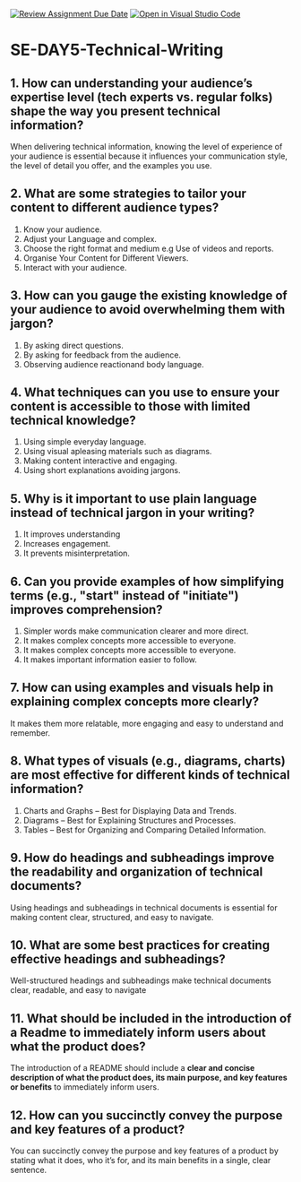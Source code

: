 [![Review Assignment Due Date](https://classroom.github.com/assets/deadline-readme-button-22041afd0340ce965d47ae6ef1cefeee28c7c493a6346c4f15d667ab976d596c.svg)](https://classroom.github.com/a/zsAR-pyY)
[![Open in Visual Studio Code](https://classroom.github.com/assets/open-in-vscode-2e0aaae1b6195c2367325f4f02e2d04e9abb55f0b24a779b69b11b9e10269abc.svg)](https://classroom.github.com/online_ide?assignment_repo_id=18903722&assignment_repo_type=AssignmentRepo)
# SE-DAY5-Technical-Writing
## 1. How can understanding your audience’s expertise level (tech experts vs. regular folks) shape the way you present technical information?
When delivering technical information, knowing the level of experience of your audience is essential because it influences your communication style, the level of detail you offer, and the examples you use.

## 2. What are some strategies to tailor your content to different audience types?
1. Know your audience.
2. Adjust your Language and complex.
3. Choose the right format and medium e.g Use of videos and reports.
4. Organise Your Content for Different Viewers.
5. Interact with your audience.
   
## 3. How can you gauge the existing knowledge of your audience to avoid overwhelming them with jargon?
1. By asking direct questions.
2. By asking for feedback from the audience.
3. Observing audience reactionand body language.

## 4. What techniques can you use to ensure your content is accessible to those with limited technical knowledge?
 1. Using simple everyday language.
 2. Using visual apleasing materials such as diagrams.
 3. Making content interactive and engaging.
 4. Using short explanations avoiding jargons.
    
## 5. Why is it important to use plain language instead of technical jargon in your writing?
1. It improves understanding
2. Increases engagement.
3. It prevents misinterpretation.

## 6. Can you provide examples of how simplifying terms (e.g., "start" instead of "initiate") improves comprehension?
1. Simpler words make communication clearer and more direct.
2. It  makes complex concepts more accessible to everyone.
3. It  makes complex concepts more accessible to everyone.
4. It makes important information easier to follow.

## 7. How can using examples and visuals help in explaining complex concepts more clearly?
It makes them more relatable, more engaging and easy to understand and remember.

## 8. What types of visuals (e.g., diagrams, charts) are most effective for different kinds of technical information?
1. Charts and Graphs – Best for Displaying Data and Trends.
2. Diagrams – Best for Explaining Structures and Processes.
3. Tables – Best for Organizing and Comparing Detailed Information.

## 9. How do headings and subheadings improve the readability and organization of technical documents?
Using headings and subheadings in technical documents is essential for making content clear, structured, and easy to navigate.

## 10. What are some best practices for creating effective headings and subheadings?
Well-structured headings and subheadings make technical documents clear, readable, and easy to navigate

## 11. What should be included in the introduction of a Readme to immediately inform users about what the product does?
The introduction of a README should include a **clear and concise description of what the product does, its main purpose, and key features or benefits** to immediately inform users.

## 12. How can you succinctly convey the purpose and key features of a product?
You can succinctly convey the purpose and key features of a product by stating what it does, who it’s for, and its main benefits in a single, clear sentence.
